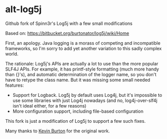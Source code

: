 alt-log5j
=========

Github fork of Spinn3r's Log5j with a few small modifications

Based on: https://bitbucket.org/burtonator/log5j/wiki/Home

First, an apology. Java logging is a morass of competing and incompatible
frameworks, so I'm sorry to add yet another variation to this sadly complex
world.

The rationale: Log5j's APIs are actually a lot to use than the more popular
SLF4J APIs. For example, it has printf-style formatting (much more handy than
{}'s), and automatic determination of the logger name, so you don't have to
retype the class name. But it was missing some small needed features:

- Support for Logback. Log5j by default uses Log4j, but it's impossible to use
  some libraries with just Log4j nowadays (and no, log4j-over-slf4j isn't ideal
  either, for a few reasons)
- More configuration support, including file-based configuration

This fork is just a modification of Log5j to support a few such fixes.

Many thanks to [Kevin Burton](https://bitbucket.org/burtonator) for the 
original work.
